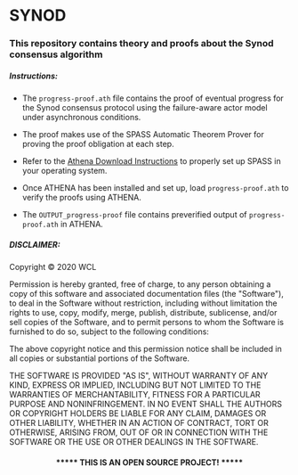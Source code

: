 # SYNOD

### This repository contains theory and proofs about the Synod consensus algorithm


##### Instructions:

* The `progress-proof.ath` file contains the proof of eventual progress for the Synod consensus protocol using the failure-aware actor model under asynchronous conditions.

* The proof makes use of the SPASS Automatic Theorem Prover for proving the proof obligation at each step.

* Refer to the [Athena Download Instructions](https://proofcentral.org/athena/1.4/) to properly set up SPASS in your operating system.

* Once ATHENA has been installed and set up, load `progress-proof.ath` to verify the proofs using ATHENA.

* The `OUTPUT_progress-proof` file contains preverified output of `progress-proof.ath` in ATHENA.


##### DISCLAIMER: 

Copyright &copy; 2020 WCL

Permission is hereby granted, free of charge, to any person obtaining a copy
of this software and associated documentation files (the "Software"), to deal
in the Software without restriction, including without limitation the rights
to use, copy, modify, merge, publish, distribute, sublicense, and/or sell
copies of the Software, and to permit persons to whom the Software is
furnished to do so, subject to the following conditions:

The above copyright notice and this permission notice shall be included in all
copies or substantial portions of the Software.

THE SOFTWARE IS PROVIDED "AS IS", WITHOUT WARRANTY OF ANY KIND, EXPRESS OR
IMPLIED, INCLUDING BUT NOT LIMITED TO THE WARRANTIES OF MERCHANTABILITY,
FITNESS FOR A PARTICULAR PURPOSE AND NONINFRINGEMENT. IN NO EVENT SHALL THE
AUTHORS OR COPYRIGHT HOLDERS BE LIABLE FOR ANY CLAIM, DAMAGES OR OTHER
LIABILITY, WHETHER IN AN ACTION OF CONTRACT, TORT OR OTHERWISE, ARISING FROM,
OUT OF OR IN CONNECTION WITH THE SOFTWARE OR THE USE OR OTHER DEALINGS IN THE
SOFTWARE.
#### <p align="middle">***** THIS IS AN OPEN SOURCE PROJECT! *****</p>

